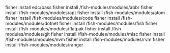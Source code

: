 fisher install edc/bass
fisher install <path to repo>/fish-modules/modules/abbr
fisher install <path to repo>/fish-modules/modules/apt
fisher install <path to repo>/fish-modules/modules/atom
fisher install <path to repo>/fish-modules/modules/code
fisher install <path to repo>/fish-modules/modules/dotnet
fisher install <path to repo>/fish-modules/modules/fish
fisher install <path to repo>/fish-modules/modules/flatpak
fisher install <path to repo>/fish-modules/modules/git
fisher install <path to repo>/fish-modules/modules/misc
fisher install <path to repo>/fish-modules/modules/nvm
fisher install <path to repo>/fish-modules/modules/rvm
fisher install <path to repo>/fish-modules/modules/ranger
